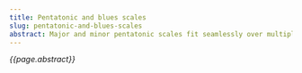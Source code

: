 ```yaml
---
title: Pentatonic and blues scales
slug: pentatonic-and-blues-scales
abstract: Major and minor pentatonic scales fit seamlessly over multiple modes. Add "blue notes" to get the blues. 
---
```


*{{page.abstract}}*

